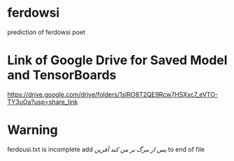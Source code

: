 # ferdowsi
prediction of  ferdowsi poet
# Link of Google Drive for Saved Model and TensorBoards
https://drive.google.com/drive/folders/1slRO8T2QE9Rcw7HSXxc7_eVTO-TY3uOa?usp=share_link

# Warning 
ferdousi.txt is incomplete add  *پس از مرگ بر من کند آفرین* to end of file

